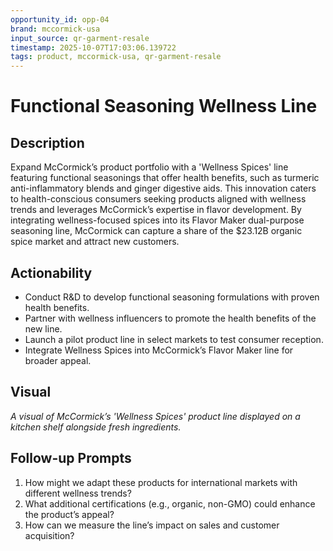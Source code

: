 ```yaml
---
opportunity_id: opp-04
brand: mccormick-usa
input_source: qr-garment-resale
timestamp: 2025-10-07T17:03:06.139722
tags: product, mccormick-usa, qr-garment-resale
---
```


# Functional Seasoning Wellness Line

## Description

Expand McCormick’s product portfolio with a 'Wellness Spices' line featuring functional seasonings that offer health benefits, such as turmeric anti-inflammatory blends and ginger digestive aids. This innovation caters to health-conscious consumers seeking products aligned with wellness trends and leverages McCormick’s expertise in flavor development. By integrating wellness-focused spices into its Flavor Maker dual-purpose seasoning line, McCormick can capture a share of the $23.12B organic spice market and attract new customers.

## Actionability

- Conduct R&D to develop functional seasoning formulations with proven health benefits.
- Partner with wellness influencers to promote the health benefits of the new line.
- Launch a pilot product line in select markets to test consumer reception.
- Integrate Wellness Spices into McCormick’s Flavor Maker line for broader appeal.

## Visual

*A visual of McCormick’s 'Wellness Spices' product line displayed on a kitchen shelf alongside fresh ingredients.*

## Follow-up Prompts

1. How might we adapt these products for international markets with different wellness trends?
2. What additional certifications (e.g., organic, non-GMO) could enhance the product’s appeal?
3. How can we measure the line’s impact on sales and customer acquisition?
